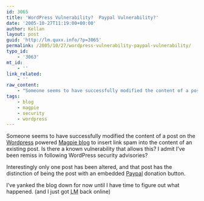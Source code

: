 ```yaml
---
id: 3065
title: 'WordPress Vulnerability?  Paypal Vulnerability?'
date: '2005-10-27T11:19:00+00:00'
author: Kellan
layout: post
guid: 'http://lm.quxx.info/?p=3065'
permalink: /2005/10/27/wordpress-vulnerability-paypal-vulnerability/
typo_id:
    - '3063'
mt_id:
    - ''
link_related:
    - ''
raw_content:
    - "Someone seems to have successfully modified the content of a post on the [Wordpress](http://wordpress.org) powered [Magpie blog](http://magpie.laughingmeme.org/blog/) to insert link spam into the content of an existing post.  Is there a known vulnerability that allows this?  I admit I\\'ve been remiss in following Wordpress security advisories?\r\n\r\nInterestingly only one post has been altered, and that post has the distinction of being the post with an embedded [Paypal](http://paypal.com) donation button.\r\n\r\nI\\'ve yanked the blog down for now until I have time to figure out what happened. (and I just got <acronym title=\\\"Laughing Meme\\\">LM</acronym> back online)"
tags:
    - blog
    - magpie
    - security
    - wordpress
---
```


Someone seems to have successfully modified the content of a post on the [Wordpress](http://wordpress.org) powered [Magpie blog](http://magpie.laughingmeme.org/blog/) to insert link spam into the content of an existing post. Is there a known vulnerability that allows this? I admit I’ve been remiss in following WordPress security advisories?

Interestingly only one post has been altered, and that post has the distinction of being the post with an embedded [Paypal](http://paypal.com) donation button.

I’ve yanked the blog down for now until I have time to figure out what happened. (and I just got <acronym title="Laughing Meme">LM</acronym> back online)